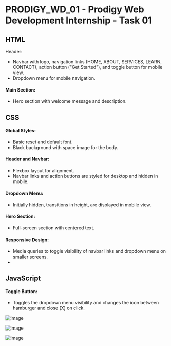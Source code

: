 # PRODIGY_WD_01 - Prodigy Web Development Internship - Task 01

<h2>HTML</h2
          
<h4>Header:</h4>

<br>

- Navbar with logo, navigation links (HOME, ABOUT, SERVICES, LEARN, CONTACT), action button ("Get Started"), and toggle button for mobile view.
- Dropdown menu for mobile navigation.

<h4>Main Section:</h4>

- Hero section with welcome message and description.

<h2>CSS</h2>

<h4>Global Styles:</h4>

- Basic reset and default font.
- Black background with space image for the body.

<h4>Header and Navbar:</h4>

- Flexbox layout for alignment.<br>
- Navbar links and action buttons are styled for desktop and hidden in mobile.

<h4>Dropdown Menu:</h4>

- Initially hidden, transitions in height, are displayed in mobile view.

<h4>Hero Section:</h4>

- Full-screen section with centered text.

<h4>Responsive Design:</h4>

- Media queries to toggle visibility of navbar links and dropdown menu on smaller screens.
- 
<h2>JavaScript</h2>

<h4>Toggle Button:</h4>

- Toggles the dropdown menu visibility and changes the icon between hamburger and close (X) on click.

![image](https://github.com/user-attachments/assets/24feefc0-f91f-4029-b047-0d5d727c8eaa)

![image](https://github.com/user-attachments/assets/eb424f4a-70d7-45f5-9e3a-5c11e5ac0db4)

![image](https://github.com/user-attachments/assets/8d87ae7b-6554-4ea0-8d1a-ed5140bc9ff5)
